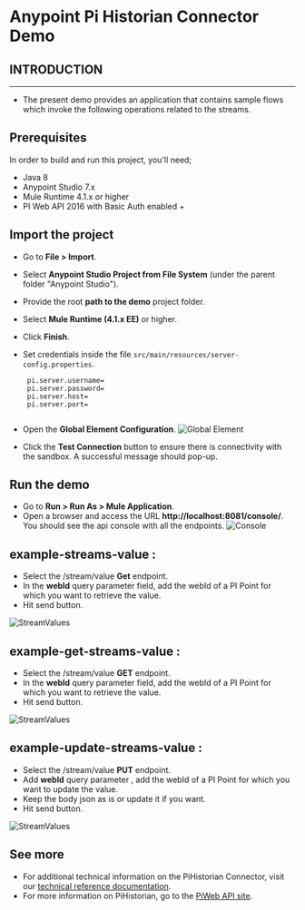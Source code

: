 Anypoint Pi Historian Connector Demo
==================================


## INTRODUCTION
------------


* The present demo provides an application that contains sample flows which invoke the following operations related to the streams.


## Prerequisites
In order to build and run this project, you'll need;
* Java 8
* Anypoint Studio 7.x
* Mule Runtime 4.1.x or higher
* PI Web API 2016 with Basic Auth enabled +


## Import the project

* Go to **File > Import**.
* Select **Anypoint Studio Project from File System** (under the parent folder "Anypoint Studio").
* Provide the root **path to the demo** project folder.
* Select **Mule Runtime (4.1.x EE)** or higher.
* Click **Finish**.
* Set credentials inside the file `src/main/resources/server-config.properties`.

   ```
    pi.server.username=
    pi.server.password=
    pi.server.host=
    pi.server.port=
    
   ```
   
* Open the **Global Element Configuration**.
   ![Global Element](images/pi-historian-config.png)
   
* Click the **Test Connection** button to ensure there is connectivity with the sandbox. A successful message should pop-up.

## Run the demo

* Go to **Run > Run As > Mule Application**. 
* Open a browser and access the URL **http://localhost:8081/console/**. You should see the api console with all the endpoints.
![Console](images/console.jpeg)

## example-streams-value :

* Select the /stream/value **Get** endpoint.
* In the **webId** query parameter field, add the webId of a PI Point for which you want to retrieve the value.
* Hit send button.

![StreamValues](images/stream-values.jpeg)

## example-get-streams-value :

* Select the /stream/value **GET** endpoint.
* In the **webId** query parameter field, add the webId of a PI Point for which you want to retrieve the value.
* Hit send button.

![StreamValues](images/stream-values.jpeg)

## example-update-streams-value :

* Select the /stream/value **PUT** endpoint.
* Add **webId** query parameter , add the webId of a PI Point for which you want to update the value.
* Keep the body json as is or update it if you want.
* Hit send button.

![StreamValues](images/update-stream-values.jpeg)
  

## See more
* For additional technical information on the PiHistorian Connector, visit our [technical reference documentation](TBA).
* For more information on PiHistorian, go to the [PiWeb API site](https://techsupport.osisoft.com/Documentation/PI-Web-API/help.html).
